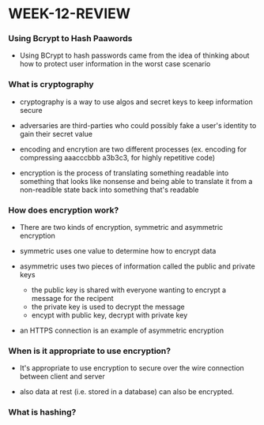 # WEEK-12-REVIEW

### Using Bcrypt to Hash Paawords

* Using BCrypt to hash passwords came from the idea of thinking about how to protect user information
in the worst case scenario

### What is cryptography

* cryptography is a way to use algos and secret keys to keep information secure

* adversaries are third-parties who could possibly fake a user's identity to gain their secret value

* encoding and encrytion are two different processes
(ex. encoding for compressing aaacccbbb a3b3c3, for highly repetitive code)

* encryption is the process of translating something readable into something that looks like nonsense
and being able to translate it from a non-readible state back into something that's readable

### How does encryption work?

* There are two kinds of encryption, symmetric and asymmetric encryption

* symmetric uses one value to determine how to encrypt data

* asymmetric uses two pieces of information called the public and private keys
    * the public key is shared with everyone wanting to encrypt a message for the recipent
    * the private key is used to decrypt the message
    * encypt with public key, decrypt with private key

* an HTTPS connection is an example of asymmetric encryption

### When is it appropriate to use encryption?

* It's appropriate to use encryption to secure over the wire connection between client and server

* also data at rest (i.e. stored in a database) can also be encrypted.

### What is hashing?